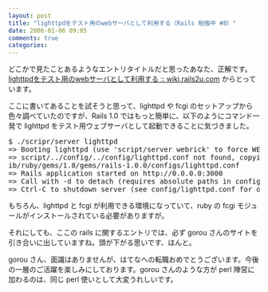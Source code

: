 ```yaml
---
layout: post
title: "lighttpdをテスト用のwebサーバとして利用する（Rails 勉強中 #8）"
date: 2006-01-06 09:05
comments: true
categories: 
---
```

<p class="entryBody">
どこかで見たことあるようなエントリタイトルだと思ったあなた、正解です。
<a href="http://wiki.rails2u.com/lighttpd%E3%82%92%E3%83%86%E3%82%B9%E3%83%88%E7%94%A8%E3%81%AEweb%E3%82%B5%E3%83%BC%E3%83%90%E3%81%A8%E3%81%97%E3%81%A6%E5%88%A9%E7%94%A8%E3%81%99%E3%82%8B" target="_blank">lighttpdをテスト用のwebサーバとして利用する :: wiki.rails2u.com</a> からとっています。
</p>

<p class="entryBody">
ここに書いてあることを試そうと思って、lighttpd や fcgi のセットアップから色々調べていたのですが、Rails 1.0 ではもっと簡単に、以下のようにコマンド一発で lighttpd をテスト用ウェブサーバとして起動できることに気づきました。
</p>

<pre class="code">
$ ./scripr/server lighttpd
=> Booting lighttpd (use 'script/server webrick' to force WEBrick)
=> script/../config/../config/lighttpd.conf not found, copying from /usr/local/l
ib/ruby/gems/1.8/gems/rails-1.0.0/configs/lighttpd.conf
=> Rails application started on http://0.0.0.0:3000
=> Call with -d to detach (requires absolute paths in config/lighttpd.conf)
=> Ctrl-C to shutdown server (see config/lighttpd.conf for options)
</pre>

<p class="entryBody">
もちろん、lighttpd と fcgi が利用できる環境になっていて、ruby の fcgi モジュールがインストールされている必要がありますが。
</p>

<p class="entryBody">
それにしても、ここの rails に関するエントリでは、必ず gorou さんのサイトを引き合いに出していますね。頭が下がる思いです、ほんと。
</p> 

<p class="entryBody">
gorou さん、面識はありませんが、はてなへの転職おめでとうございます。今後の一層のご活躍を楽しみにしております。gorou さんのような方が perl 陣営に加わるのは、同じ perl 使いとして大変うれしいです。
</p>